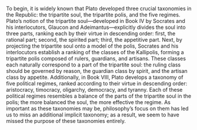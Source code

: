 To begin, it is widely known that Plato developed three crucial taxonomies in the Republic: the tripartite soul, the tripartite polis, and the five regimes. Plato’s notion of the tripartite soul—developed in Book IV by Socrates and his interlocutors, Glaucon and Adeimantus—explicitly divides the soul into three parts, ranking each by their virtue in descending order: first, the rational part; second, the spirited part; third, the appetitive part. Next, by projecting the tripartite soul onto a model of the polis, Socrates and his interlocutors establish a ranking of the classes of the Kallipolis, forming a tripartite polis composed of rulers, guardians, and artisans. These classes each naturally correspond to a part of the tripartite soul: the ruling class should be governed by reason, the guardian class by spirit, and the artisan class by appetite. Additionally, in Book VIII, Plato develops a taxonomy of five political regimes, ranked according to their virtue in descending order: aristocracy, timocracy, oligarchy, democracy, and tyranny. Each of these political regimes resembles a balance of the parts of the tripartite soul in the polis; the more balanced the soul, the more effective the regime. As important as these taxonomies may be, philosophy’s focus on them has led us to miss an additional implicit taxonomy; as a result, we seem to have missed the purpose of these taxonomies entirely.